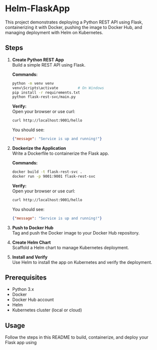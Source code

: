 # Helm-FlaskApp

This project demonstrates deploying a Python REST API using Flask, containerizing it with Docker, pushing the image to Docker Hub, and managing deployment with Helm on Kubernetes.

## Steps

1. **Create Python REST App**  
   Build a simple REST API using Flask.

   **Commands:**
   ```sh
   python -m venv venv
   venv\Scripts\activate         # On Windows
   pip install -r requirements.txt
   python flask-rest-svc/main.py
   ```

   **Verify:**  
   Open your browser or use curl:
   ```sh
   curl http://localhost:9001/hello
   ```
   You should see:
   ```json
   {"message": "Service is up and running!"}
   ```

2. **Dockerize the Application**  
   Write a Dockerfile to containerize the Flask app.

   **Commands:**
   ```sh
   docker build -t flask-rest-svc .
   docker run -p 9001:9001 flask-rest-svc
   ```

   
   **Verify:**  
   Open your browser or use curl:
   ```sh
   curl http://localhost:9001/hello
   ```
   You should see:
   ```json
   {"message": "Service is up and running!"}
   ```


3. **Push to Docker Hub**  
   Tag and push the Docker image to your Docker Hub repository.

4. **Create Helm Chart**  
   Scaffold a Helm chart to manage Kubernetes deployment.

5. **Install and Verify**  
   Use Helm to install the app on Kubernetes and verify the deployment.

## Prerequisites

- Python 3.x
- Docker
- Docker Hub account
- Helm
- Kubernetes cluster (local or cloud)

## Usage

Follow the steps in this README to build, containerize, and deploy your Flask app using